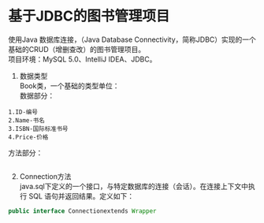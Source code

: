 #  基于JDBC的图书管理项目  
使用Java 数据库连接，（Java Database Connectivity，简称JDBC）实现的一个基础的CRUD（增删查改）的图书管理项目。  
项目环境：MySQL 5.0、IntelliJ IDEA、JDBC。
1. 数据类型  
Book类，一个基础的类型单位：  
数据部分：
  ```  
1.ID-编号  
2.Name-书名  
3.ISBN-国际标准书号  
4.Price-价格  
  ``` 
方法部分：  
  ```

  ```
2. Connection方法  
java.sql下定义的一个接口，与特定数据库的连接（会话）。在连接上下文中执行 SQL 语句并返回结果。定义如下：  
  ```java
public interface Connectionextends Wrapper
  ```    